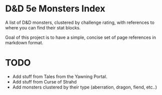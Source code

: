 # D&D 5e Monsters Index

A list of D&D monsters, clustered by challenge rating, with references to where you can find their stat blocks.  

Goal of this project is to have a simple, concise set of page references in markdown format. 

# TODO

 - Add stuff from Tales from the Yawning Portal.
 - Add stuff from Curse of Strahd
 - Add monsters clustered by their type (aberration, dragon, fiend, etc..)
